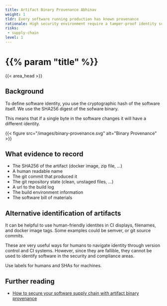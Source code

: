 ```yaml
---
title: Artifact Binary Provenance Abhinav
weight: 1
tldr: Every software running production has known provenance
rationale: High security environment require a tamper-proof identity scheme. The use of Content Addressable Storage mechanisms ensures that if software changes it will have a different identity.
risks:
 - supply-chain
level: 1
---
```


# {{% param "title" %}}
{{< area_head >}}


## Background
To define software identity, you use the cryptographic hash of the software itself. We use the SHA256 digest of the sofware binary.

This means that if a single byte in the software changes it will have a different identity.

{{< figure src="/images/binary-provenance.svg" alt="Binary Provenance" >}}

## What evidence to record

- The SHA256 of the artifact (docker image, zip file, ...)
- A human readable name
- The git commit that produced it
- The git repository state (clean, unstaged files, ...)
- A url to the build log
- The build environment information
- The software bill of materials

## Alternative identification of artifacts

It can be helpful to use human-friendly identites in CI displays, filenames, and docker image tags.  Some examples could be semver, or git source commits.

These are very useful ways for humans to navigate identity through version control and CI systems. However, since they are fallible, they cannot be used to identify software in the security and compliance areas.

Use labels for humans and SHAs for machines.

## Further reading
* [How to secure your software supply chain with artifact binary provenance](https://www.kosli.com/blog/how-to-secure-your-software-supply-chain-with-artifact-binary-provenance/)
